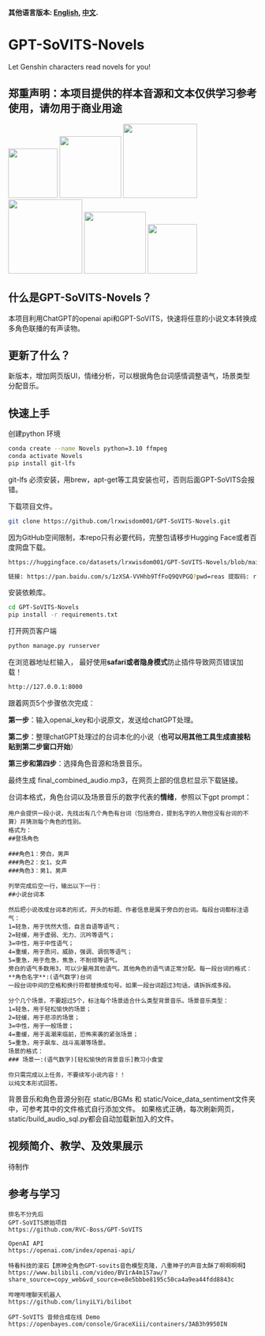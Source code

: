 **其他语言版本: [English](README.md), [中文](README_zh.md).**

# GPT-SoVITS-Novels
Let Genshin characters read novels for you!

## 郑重声明：本项目提供的样本音源和文本仅供学习参考使用，请勿用于商业用途
<img src="https://github.com/lrxwisdom001/GPT-SoVITS-Novels/assets/106758196/69cb3a68-9f6e-4211-bc9b-9222efdac845" height="100">
<img src="https://github.com/lrxwisdom001/GPT-SoVITS-Novels/assets/106758196/69cb3a68-9f6e-4211-bc9b-9222efdac845" height="125">
<img src="https://github.com/lrxwisdom001/GPT-SoVITS-Novels/assets/106758196/69cb3a68-9f6e-4211-bc9b-9222efdac845" height="150">

<img src="https://github.com/lrxwisdom001/GPT-SoVITS-Novels/assets/106758196/69cb3a68-9f6e-4211-bc9b-9222efdac845" height="150">
<img src="https://github.com/lrxwisdom001/GPT-SoVITS-Novels/assets/106758196/69cb3a68-9f6e-4211-bc9b-9222efdac845" height="125">
<img src="https://github.com/lrxwisdom001/GPT-SoVITS-Novels/assets/106758196/69cb3a68-9f6e-4211-bc9b-9222efdac845" height="100">

## 什么是GPT-SoVITS-Novels？
本项目利用ChatGPT的openai api和GPT-SoVITS，快速将任意的小说文本转换成多角色联播的有声读物。

## 更新了什么？
新版本，增加网页版UI，情绪分析，可以根据角色台词感情调整语气，场景类型分配音乐。

## 快速上手
创建python 环境
 ```bash
conda create --name Novels python=3.10 ffmpeg
conda activate Novels
pip install git-lfs

  ```
git-lfs 必须安装，用brew，apt-get等工具安装也可，否则后面GPT-SoVITS会报错。

下载项目文件。
 ```bash
git clone https://github.com/lrxwisdom001/GPT-SoVITS-Novels.git
  ```
因为GitHub空间限制，本repo只有必要代码，完整包请移步Hugging Face或者百度网盘下载。
 ```bash
https://huggingface.co/datasets/lrxwisdom001/GPT-SoVITS-Novels/blob/main/GPT_SoVITS_Novels_v1.0_full_pack.zip

链接: https://pan.baidu.com/s/1zXSA-VVHhb9TfFoQ9QVPGQ?pwd=reas 提取码: reas 
  ```

安装依赖库。
 ```bash
cd GPT-SoVITS-Novels
pip install -r requirements.txt
  ```


打开网页客户端
 ```bash
python manage.py runserver
  ```
在浏览器地址栏输入， 最好使用**safari或者隐身模式**防止插件导致网页错误加载！
 ```md
http://127.0.0.1:8000
  ```

跟着网页5个步骤依次完成：

**第一步**：输入openai_key和小说原文，发送给chatGPT处理。

**第二步**：整理chatGPT处理过的台词本化的小说（**也可以用其他工具生成直接粘贴到第二步窗口开始**）

**第三步和第四步**：选择角色音源和场景音乐。

最终生成 final_combined_audio.mp3，在网页上部的信息栏显示下载链接。

台词本格式，角色台词以及场景音乐的数字代表的**情绪**，参照以下gpt prompt：
 ```prompt
 用户会提供一段小说，先找出有几个角色有台词（包括旁白，提到名字的人物但没有台词的不算）并猜测每个角色的性别。
格式为：
##登场角色

###角色1：旁白，男声
###角色2：女1，女声
###角色3：男1，男声

列举完成后空一行，输出以下一行：
##小说台词本

然后把小说改成台词本的形式，开头的标题、作者信息是属于旁白的台词。每段台词都标注语气：
1=轻急，用于恍然大悟，自言自语等语气；
2=轻缓，用于虚弱、无力、沉吟等语气；
3=中性，用于中性语气；
4=重缓，用于质问，威胁，强调、调侃等语气；
5=重急，用于危急，焦急，不耐烦等语气。
旁白的语气多数用3，可以少量用其他语气。其他角色的语气请正常分配。每一段台词的格式：
**角色名字**:(语气数字)台词
一段台词中间的空格和换行符都替换成句号。如果一段台词超过3句话，请拆拆成多段。

分个几个场景，不要超过5个，标注每个场景适合什么类型背景音乐。场景音乐类型：
1=轻急，用于轻松愉快的场景；
2=轻缓，用于悲凉的场景；
3=中性，用于一般场景；
4=重缓，用于高潮来临前，恐怖来袭的紧张场景；
5=重急，用于飙车、战斗高潮等场景。
场景的格式：
### 场景一:(语气数字)[轻松愉快的背景音乐]教习小食堂

你只需完成以上任务，不要续写小说内容！！
以纯文本形式回答。
  ```
背景音乐和角色音源分别在 static/BGMs 和 static/Voice_data_sentiment文件夹中，可参考其中的文件格式自行添加文件。
如果格式正确，每次刷新网页，static/build_audio_sql.py都会自动加载新加入的文件。





## 视频简介、教学、及效果展示
待制作


## 参考与学习
 ```code
排名不分先后
GPT-SoVITS原始项目
https://github.com/RVC-Boss/GPT-SoVITS

OpenAI API
https://openai.com/index/openai-api/

特看科技的滚石【原神全角色GPT-sovits音色模型克隆，八重神子的声音太酥了啊啊啊啊】 
https://www.bilibili.com/video/BV1rA4m157aw/?share_source=copy_web&vd_source=e8e5bbbe8195c50ca4a9ea44fdd8843c

哔哩哔哩聊天机器人
https://github.com/linyiLYi/bilibot

GPT-SoVITS 音频合成在线 Demo
https://openbayes.com/console/GraceXiii/containers/3AB3h9950IN
  ```
